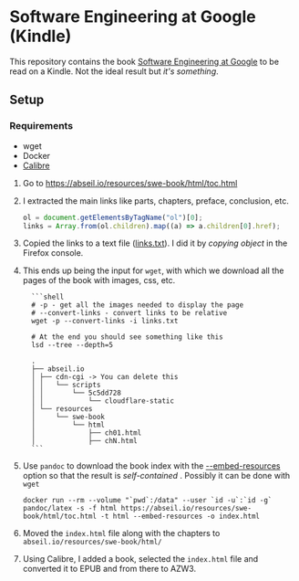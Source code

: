 # Software Engineering at Google (Kindle)

This repository contains the book [Software Engineering at Google](https://abseil.io/resources/swe-book) to be read on a Kindle.
Not the ideal result but _it's something_.

## Setup

### Requirements

-   wget
-   Docker
-   [Calibre](https://www.calibre-ebook.com/es/download)

1.  Go to https://abseil.io/resources/swe-book/html/toc.html
2.  I extracted the main links like parts, chapters, preface, conclusion, etc.

    ```javascript
    ol = document.getElementsByTagName("ol")[0];
    links = Array.from(ol.children).map((a) => a.children[0].href);
    ```

3.  Copied the links to a text file ([links.txt](links.txt)). I did it by _copying object_ in the Firefox console.
4.  This ends up being the input for `wget`, with which we download all the pages of the book with images, css, etc.

          ```shell
          # -p - get all the images needed to display the page
          # --convert-links - convert links to be relative
          wget -p --convert-links -i links.txt

          # At the end you should see something like this
          lsd --tree --depth=5

          .
          ├── abseil.io
          │ ├── cdn-cgi -> You can delete this
          │ │   └── scripts
          │ │       └── 5c5dd728
          │ │           └── cloudflare-static
          │ └── resources
          │     └── swe-book
          │         └── html
          │             ├── ch01.html
          │             ├── chN.html
          ```

5.  Use `pandoc` to download the book index with the [--embed-resources](https://pandoc.org/MANUAL.html#option--embed-resources) option so that the result is _self-contained_ . Possibly it can be done with `wget`

    ```shell
    docker run --rm --volume "`pwd`:/data" --user `id -u`:`id -g` pandoc/latex -s -f html https://abseil.io/resources/swe- book/html/toc.html -t html --embed-resources -o index.html
    ```

6.  Moved the `index.html` file along with the chapters to `abseil.io/resources/swe-book/html/`
7.  Using Calibre, I added a book, selected the `index.html` file and converted it to EPUB and from there to AZW3.
